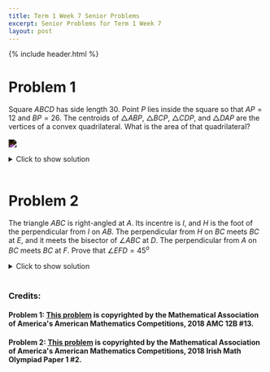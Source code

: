 ```yaml
---
title: Term 1 Week 7 Senior Problems
excerpt: Senior Problems for Term 1 Week 7
layout: post
---
```

{% include header.html %}

# Problem 1
Square $ABCD$ has side length $30$. Point $P$ lies inside the square so that $AP = 12$ and $BP = 26$. The centroids of $\triangle{ABP}$, $\triangle{BCP}$, $\triangle{CDP}$, and $\triangle{DAP}$ are the vertices of a convex quadrilateral. What is the area of that quadrilateral?
<br><br><img src="https://latex.artofproblemsolving.com/4/a/7/4a7552d7af26cb2be88658376dd5934a70ef16c6.png" style="filter: invert(100%);"/>

<details>
<summary>Click to show solution</summary>
<h2>Solution 1</h2>
As shown below, let $M_1,M_2,M_3,M_4$ be the midpoints of $\overline{AB},\overline{BC},\overline{CD},\overline{DA},$ respectively, and $G_1,G_2,G_3,G_4$ be the centroids of $\triangle{ABP},\triangle{BCP},\triangle{CDP},\triangle{DAP},$ respectively.
<img src="https://latex.artofproblemsolving.com/6/5/2/652c418f0c6664b9800c63ec016b32f8978fbf8d.png" style="filter: invert(100%);"/>
By SAS, we conclude that $\triangle G_1G_2P\sim\triangle M_1M_2P, \triangle G_2G_3P\sim\triangle M_2M_3P, \triangle G_3G_4P\sim\triangle M_3M_4P,$ and $\triangle G_4G_1P\sim\triangle M_4M_1P.$ By the properties of centroids, the ratio of similitude for each pair of triangles is $\frac23.$
<br><br>
Note that quadrilateral $M_1M_2M_3M_4$ is a square of side-length $15\sqrt2.$ It follows that:
<br><br>
Since $\overline{G_1G_2}\parallel\overline{M_1M_2},\overline{G_2G_3}\parallel\overline{M_2M_3},\overline{G_3G_4}\parallel\overline{M_3M_4},$ and $\overline{G_4G_1}\parallel\overline{M_4M_1}$ by the Converse of the Corresponding Angles Postulate, we have $\angle G_1G_2G_3=\angle G_2G_3G_4=\angle G_3G_4G_1=\angle G_4G_1G_2=90^\circ.$<br><br>
Since $G_1G_2=\frac23M_1M_2, G_2G_3=\frac23M_2M_3, G_3G_4=\frac23M_3M_4,$ and $G_4G_1=\frac23M_4M_1$ by the ratio of similitude, we have $G_1G_2=G_2G_3=G_3G_4=G_4G_1=10\sqrt2.$<br><br>
Together, quadrilateral $G_1G_2G_3G_4$ is a square of side-length $10\sqrt2,$ so its area is $\left(10\sqrt2\right)^2=\boxed{200}.$<br><br>

<u><b>Remark</b></u><br><br>
This solution shows that, if point $P$ is within square $ABCD,$ then the shape and the area of quadrilateral $G_1G_2G_3G_4$ are independent of the location of $P.$ Let the brackets denote areas. More generally, $G_1G_2G_3G_4$ is always a square of area \[[G_1G_2G_3G_4]=\left(\frac23\right)^2[M_1M_2M_3M_4]=\frac49[M_1M_2M_3M_4]=\frac29[ABCD].\] On the other hand, the location of $G_1G_2G_3G_4$ is dependent on the location of $P.$
<br><br>

<h2>Solution 2</h2>
This solution refers to the diagram in Solution 1.
<br><br>
By SAS, we conclude that $\triangle G_1G_3P\sim\triangle M_1M_3P$ and $\triangle G_2G_4P\sim\triangle M_2M_4P.$ By the properties of centroids, the ratio of similitude for each pair of triangles is $\frac23.$
<br><br>
Note that quadrilateral $M_1M_2M_3M_4$ is a square of diagonal-length $30,$ so $\overline{M_1M_3}\perp\overline{M_2M_4}.$ Since $\overline{G_1G_3}\parallel\overline{M_1M_3}$ and $\overline{G_2G_4}\parallel\overline{M_2M_4}$ by the Converse of the Corresponding Angles Postulate, we have $\overline{G_1G_3}\perp\overline{G_2G_4}.$
<br><br>
Therefore, the area of quadrilateral $G_1G_2G_3G_4$ is \[\frac12\cdot G_1G_3\cdot G_2G_4 = \frac12\cdot\left(\frac23\cdot M_1M_3\right)\cdot\left(\frac23\cdot M_2M_4\right)=\boxed{200}.\]
<br>

<h2>Solution 3</h2>
This solution refers to the diagram in Solution 1.
<br><br>
We place the diagram in the coordinate plane: Let $A=(0,30),B=(0,0),C=(30,0),D=(30,30),$ and $P=(3x,3y).$
<br><br>
Recall that for any triangle in the coordinate plane, the coordinates of its centroid are the averages of the coordinates of its vertices. It follows that $G_1=(x,y+10),G_2=(x+10,y),G_3=(x+20,y+10),$ and $G_4=(x+10,y+20).$
<br><br>
Note that $G_1G_3=G_2G_4=20$ and $\overline{G_1G_3}\perp\overline{G_2G_4}.$ Therefore, the area of quadrilateral $G_1G_2G_3G_4$ is \[\frac12\cdot G_1G_3\cdot G_2G_4=\boxed{200}.\]
<br>
</details>
<br>

# Problem 2
The triangle $ABC$ is right-angled at $A$. Its incentre is $I$, and $H$ is the foot of the perpendicular from $I$ on $AB$. The perpendicular from $H$ on $BC$ meets $BC$ at $E$, and it meets the bisector of $\angle ABC$ at $D$. The perpendicular from $A$ on $BC$ meets $BC$ at $F$. Prove that $\angle EFD = 45^o$

<details>
<summary>Click to show solution</summary>
<h2>Solution</h2>
<img src="{{site.baseurl}}/static/week7seniorquestion2answer.png" style="filter: invert(100%);"/>
<br>
</details>
<br>

### Credits:
#### Problem 1: [This problem](https://artofproblemsolving.com/wiki/index.php/2018_AMC_12B_Problems/Problem_13) is copyrighted by the Mathematical Association of America's American Mathematics Competitions, 2018 AMC 12B #13.
#### Problem 2: [This problem](https://artofproblemsolving.com/community/c728774_2018_irish_math_olympiad) is copyrighted by the Mathematical Association of America's American Mathematics Competitions, 2018 Irish Math Olympiad Paper 1 #2.